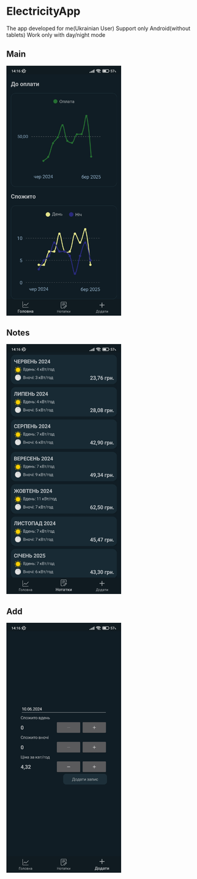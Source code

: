 # ElectricityApp
The app developed for me(Ukrainian User)
Support only Android(without tablets)
Work only with day/night mode

## Main
<img  src="/Images/main.jpg" width="300">

## Notes
<img  src="/Images/notes.jpg" width="300">

## Add
<img  src="/Images/add.jpg" width="300">